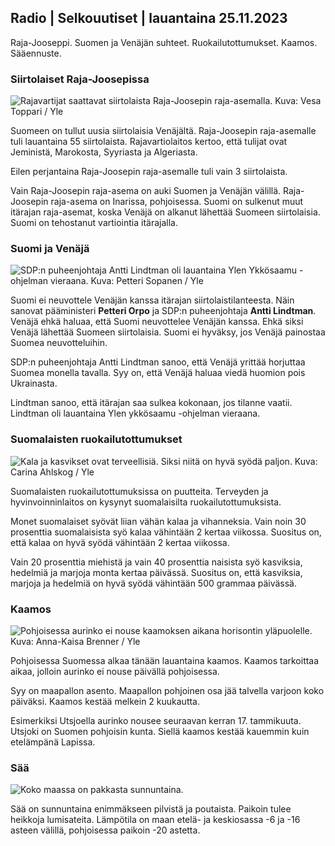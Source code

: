 Radio \| Selkouutiset \| lauantaina 25.11.2023
----------------------------------------------

Raja-Jooseppi. Suomen ja Venäjän suhteet. Ruokailutottumukset. Kaamos. Sääennuste.

### Siirtolaiset Raja-Joosepissa

![Rajavartijat saattavat siirtolaista Raja-Joosepin raja-asemalla. Kuva: Vesa Toppari / Yle](https://images.cdn.yle.fi/image/upload/c_crop,h_2485,w_4434,x_0,y_0/ar_1.7777777777777777,c_fill,g_faces,h_675,w_1200/dpr_1.0/q_auto:eco/f_auto/fl_lossy/v1700923049/39-12066516562050c25bf5)

Suomeen on tullut uusia siirtolaisia Venäjältä. Raja-Joosepin raja-asemalle tuli lauantaina 55 siirtolaista. Rajavartiolaitos kertoo, että tulijat ovat Jeministä, Marokosta, Syyriasta ja Algeriasta.

Eilen perjantaina Raja-Joosepin raja-asemalle tuli vain 3 siirtolaista.

Vain Raja-Joosepin raja-asema on auki Suomen ja Venäjän välillä. Raja-Joosepin raja-asema on Inarissa, pohjoisessa. Suomi on sulkenut muut itärajan raja-asemat, koska Venäjä on alkanut lähettää Suomeen siirtolaisia. Suomi on tehostanut vartiointia itärajalla.

### Suomi ja Venäjä

![SDP:n puheenjohtaja Antti Lindtman oli lauantaina Ylen Ykkösaamu -ohjelman vieraana. Kuva: Petteri Sopanen / Yle](https://images.cdn.yle.fi/image/upload/c_crop,h_2246,w_3994,x_0,y_219/ar_1.7777777777777777,c_fill,g_faces,h_675,w_1200/dpr_1.0/q_auto:eco/f_auto/fl_lossy/v1700900444/39-12065056561addd4a0a6)

Suomi ei neuvottele Venäjän kanssa itärajan siirtolaistilanteesta. Näin sanovat pääministeri **Petteri Orpo** ja SDP:n puheenjohtaja **Antti Lindtman**. Venäjä ehkä haluaa, että Suomi neuvottelee Venäjän kanssa. Ehkä siksi Venäjä lähettää Suomeen siirtolaisia. Suomi ei hyväksy, jos Venäjä painostaa Suomea neuvotteluihin.

SDP:n puheenjohtaja Antti Lindtman sanoo, että Venäjä yrittää horjuttaa Suomea monella tavalla. Syy on, että Venäjä haluaa viedä huomion pois Ukrainasta.

Lindtman sanoo, että itärajan saa sulkea kokonaan, jos tilanne vaatii. Lindtman oli lauantaina Ylen ykkösaamu -ohjelman vieraana.

### Suomalaisten ruokailutottumukset

![Kala ja kasvikset ovat terveellisiä. Siksi niitä on hyvä syödä paljon. Kuva: Carina Ahlskog / Yle](https://images.cdn.yle.fi/image/upload/c_crop,h_2495,w_4437,x_987,y_765/ar_1.7777777777777777,c_fill,g_faces,h_675,w_1200/dpr_1.0/q_auto:eco/f_auto/fl_lossy/v1693405582/39-116488464ef488e5f9cd)

Suomalaisten ruokailutottumuksissa on puutteita. Terveyden ja hyvinvoinninlaitos on kysynyt suomalaisilta ruokailutottumuksista.

Monet suomalaiset syövät liian vähän kalaa ja vihanneksia. Vain noin 30 prosenttia suomalaisista syö kalaa vähintään 2 kertaa viikossa. Suositus on, että kalaa on hyvä syödä vähintään 2 kertaa viikossa.

Vain 20 prosenttia miehistä ja vain 40 prosenttia naisista syö kasviksia, hedelmiä ja marjoja monta kertaa päivässä. Suositus on, että kasviksia, marjoja ja hedelmiä on hyvä syödä vähintään 500 grammaa päivässä.

### Kaamos

![Pohjoisessa aurinko ei nouse kaamoksen aikana horisontin yläpuolelle. Kuva: Anna-Kaisa Brenner / Yle](https://images.cdn.yle.fi/image/upload/c_crop,h_1944,w_3456,x_0,y_1025/ar_1.7777777777777777,c_fill,g_faces,h_675,w_1200/dpr_1.0/q_auto:eco/f_auto/fl_lossy/v1641653122/39-89980561d9a329301e9)

Pohjoisessa Suomessa alkaa tänään lauantaina kaamos. Kaamos tarkoittaa aikaa, jolloin aurinko ei nouse päivällä pohjoisessa.

Syy on maapallon asento. Maapallon pohjoinen osa jää talvella varjoon koko päiväksi. Kaamos kestää melkein 2 kuukautta.

Esimerkiksi Utsjoella aurinko nousee seuraavan kerran 17. tammikuuta. Utsjoki on Suomen pohjoisin kunta. Siellä kaamos kestää kauemmin kuin etelämpänä Lapissa.

### Sää

![Koko maassa on pakkasta sunnuntaina.](https://images.cdn.yle.fi/image/upload/c_crop,h_1080,w_1919,x_0,y_0/ar_1.7777777777777777,c_fill,g_faces,h_675,w_1200/dpr_1.0/q_auto:eco/f_auto/fl_lossy/v1700928265/39-120668565621aeb49ab4)

Sää on sunnuntaina enimmäkseen pilvistä ja poutaista. Paikoin tulee heikkoja lumisateita. Lämpötila on maan etelä- ja keskiosassa -6 ja -16 asteen välillä, pohjoisessa paikoin -20 astetta.
